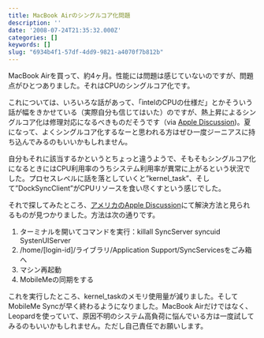 ```yaml
---
title: MacBook Airのシングルコア化問題
description: ''
date: '2008-07-24T21:35:32.000Z'
categories: []
keywords: []
slug: "6934b4f1-57df-4dd9-9821-a4070f7b812b"
---
```

MacBook Airを買って、約4ヶ月。性能には問題は感じていないのですが、問題点がひとつありました。それはCPUのシングルコア化です。

これについては、いろいろな話があって、「intelのCPUの仕様だ」とかそういう話が幅をきかせている（実際自分も信じてはいた）のですが、熱上昇によるシングルコア化は修理対応になるべきものだそうです（via [Apple Discussion](http://discussions.info.apple.co.jp/WebX?14@616.v9yccqoyojp.51@.f0406b2/65))。夏になって、よくシングルコア化するなーと思われる方はぜひ一度ジーニアスに持ち込んでみるのもいいかもしれません。

自分もそれに該当するかというとちょっと違うようで、そもそもシングルコア化になるときにはCPU利用率のうちシステム利用率が異常に上がるという状況でした。プロセスレベルに話を落としていくと”kernel\_task”、そして”DockSyncClient”がCPUリソースを食い尽くすという感じでした。

それで探してみたところ、[アメリカのApple Discussion](http://discussions.apple.com/thread.jspa?messageID=7146454&#7146454)にて解決方法と見られるものが見つかりました。方法は次の通りです。

1.  ターミナルを開いてコマンドを実行：killall SyncServer syncuid SystenUIServer
2.  /home/\[login-id\]/ライブラリ/Application Support/SyncServicesをごみ箱へ
3.  マシン再起動
4.  MobileMeの同期をする

これを実行したところ、kernel\_taskのメモリ使用量が減りました。そしてMobileMe Syncが早く終わるようになりました。MacBook Airだけではなく、Leopardを使っていて、原因不明のシステム高負荷に悩んでいる方は一度試してみるのもいいかもしれません。ただし自己責任でお願いします。